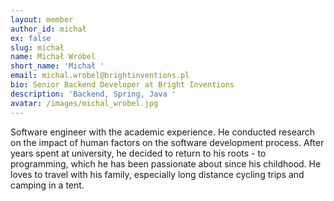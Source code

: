 ```yaml
---
layout: member
author_id: michał
ex: false
slug: michał
name: Michał Wróbel
short_name: 'Michał '
email: michal.wrobel@brightinventions.pl
bio: Senior Backend Developer at Bright Inventions
description: 'Backend, Spring, Java '
avatar: /images/michal_wrobel.jpg
---
```

Software engineer with the academic experience. He conducted research on the impact of human factors on the software development process. After years spent at university, he decided to return to his roots - to programming, which he has been passionate about since his childhood. He loves to travel with his family, especially long distance cycling trips and camping in a tent.
